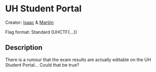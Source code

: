 # UH Student Portal

Creator: [Isaac](https://isaacmeers.be) & [Martijn](https://martijnluyckx.be)

Flag format: Standard (UHCTF{...})

## Description
There is a rumour that the exam results are actually editable on the UH Student Portal... Could that be true?